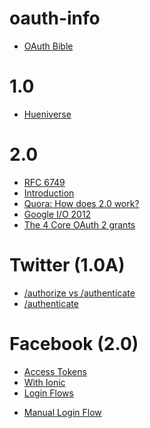 # oauth-info

* [OAuth Bible](http://oauthbible.com/)

1.0
=======
* [Hueniverse](http://hueniverse.com/oauth/)


2.0
========
* [RFC 6749](https://tools.ietf.org/html/rfc6749)
* [Introduction](https://www.digitalocean.com/community/tutorials/an-introduction-to-oauth-2)
* [Quora: How does 2.0 work?](http://www.quora.com/How-does-OAuth-2-0-work)
* [Google I/O 2012](https://www.youtube.com/watch?v=YLHyeSuBspI)
* [The 4 Core OAuth 2 grants](https://aaronparecki.com/articles/2012/07/29/1/oauth2-simplified#authorization)


Twitter (1.0A)
==============
* [/authorize vs /authenticate](https://dev.twitter.com/oauth/3-legged)
* [/authenticate](https://dev.twitter.com/web/sign-in/implementing)

Facebook (2.0)
==============
* [Access Tokens](https://developers.facebook.com/docs/facebook-login/access-tokens)
* [With Ionic](https://www.youtube.com/watch?v=Y2je5D2xpmg)
* [Login Flows](https://developers.facebook.com/docs/facebook-login/v2.3)
- [Manual Login Flow](https://developers.facebook.com/docs/facebook-login/manually-build-a-login-flow/v2.3)
